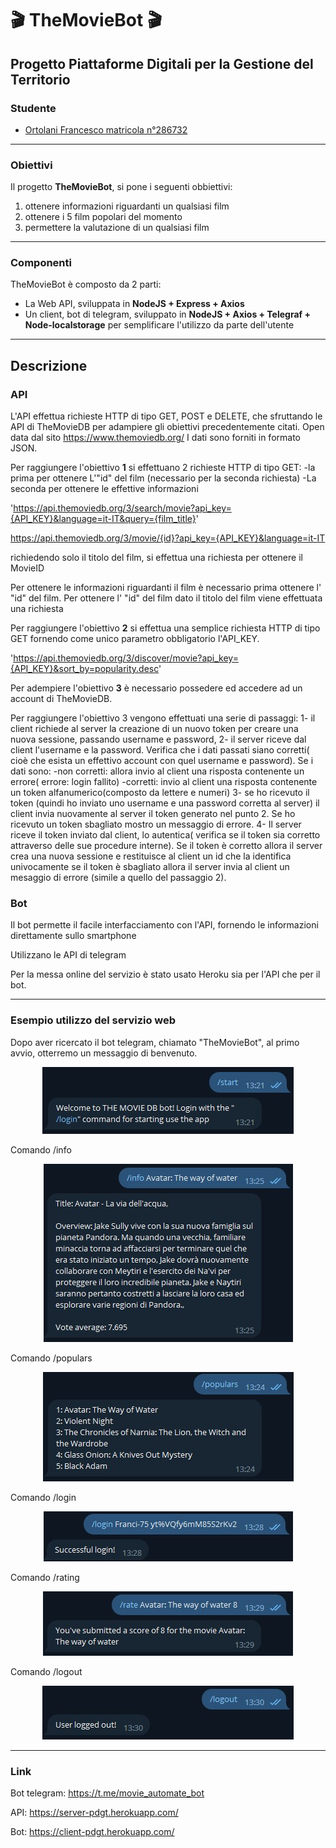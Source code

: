 # 🎬 TheMovieBot 🎬 #

## Progetto Piattaforme Digitali per la Gestione del Territorio ##

### Studente ###
 * [Ortolani Francesco matricola n°286732](https://github.com/Franci-75)

------------------------------------------------------------------------

### Obiettivi ###
Il progetto **TheMovieBot**, si pone i seguenti obbiettivi:
1. ottenere informazioni riguardanti un qualsiasi film
2. ottenere i 5 film popolari del momento
3. permettere la valutazione di un qualsiasi film

------------------------------------------------------------------------

### Componenti ###
TheMovieBot è composto da 2 parti:
- La Web API, sviluppata in **NodeJS + Express + Axios**
- Un client, bot di telegram, sviluppato in **NodeJS + Axios + Telegraf + Node-localstorage** per semplificare l'utilizzo da parte dell'utente

------------------------------------------------------------------------

## Descrizione ##

### API ###
L'API effettua richieste HTTP di tipo GET, POST e DELETE, che sfruttando le API di TheMovieDB per adampiere gli obiettivi precedentemente citati.
Open data dal sito https://www.themoviedb.org/
I dati sono forniti in formato JSON.

Per raggiungere l'obiettivo **1** si effettuano 2 richieste HTTP di tipo GET:
-la prima per ottenere L'"id" del film (necessario per la seconda richiesta)
-La seconda per ottenere le effettive informazioni


'https://api.themoviedb.org/3/search/movie?api_key={API_KEY}&language=it-IT&query={film_title}'

https://api.themoviedb.org/3/movie/{id}?api_key={API_KEY}&language=it-IT




 richiedendo solo il titolo del film, si effettua una richiesta per ottenere il MovieID 

Per ottenere le informazioni riguardanti il film è necessario prima ottenere l' "id" del film.
Per ottenere l' "id" del film dato il titolo del film viene effettuata una richiesta 



Per raggiungere l'obiettivo **2** si effettua una semplice richiesta HTTP di tipo GET fornendo come unico parametro obbligatorio l'API_KEY.

'https://api.themoviedb.org/3/discover/movie?api_key={API_KEY}&sort_by=popularity.desc'





Per adempiere l'obiettivo **3** è necessario possedere ed accedere ad un account di TheMovieDB.

Per raggiungere l'obiettivo 3 vengono effettuati una serie di passaggi:
1- il client richiede al server la creazione di un nuovo token per creare una nuova sessione, passando username e password,
2- il server riceve dal client l'username e la password. Verifica che i dati passati siano corretti( cioè che esista un effettivo account con quel username e password). Se i dati sono:
    -non corretti: allora invio al client una risposta contenente un errore( errore: login fallito)
    -corretti: invio al client una risposta contenente un token alfanumerico(composto da lettere e numeri)
3- se ho ricevuto il token (quindi ho inviato uno username e una password corretta al server) il client invia nuovamente al server il token generato nel punto 2. Se ho ricevuto un token sbagliato mostro un messaggio di errore.
4- Il server riceve il token inviato dal client, lo autentica( verifica se il token sia corretto attraverso delle sue procedure interne). Se il token è corretto allora il server crea una nuova sessione e restituisce al client un id che la identifica univocamente se il token è sbagliato allora il server invia al client un mesaggio di errore (simile a quello del passaggio 2).



### Bot ###

Il bot permette il facile interfacciamento con l'API, fornendo le informazioni direttamente sullo smartphone

Utilizzano le API di telegram


Per la messa online del servizio è stato usato Heroku sia per l'API che per il bot.

------------------------------------------------------------------------

### Esempio utilizzo del servizio web ###

Dopo aver ricercato il bot telegram, chiamato "TheMovieBot", al primo avvio, otterremo un messaggio di benvenuto.
<div align="center"><img src='img/start.jpg' ></div>

Comando /info
<div align="center"><img src='img/info.jpg' ></div>

Comando /populars
<div align="center"><img src='img/populars.jpg' ></div>

Comando /login
<div align="center"><img src='img/login.jpg' ></div>

Comando /rating
<div align="center"><img src='img/rating.jpg' ></div>

Comando /logout
<div align="center"><img src='img/logout.jpg' ></div>

------------------------------------------------------------------------

### Link ###

Bot telegram: https://t.me/movie_automate_bot

API:          https://server-pdgt.herokuapp.com/

Bot:          https://client-pdgt.herokuapp.com/